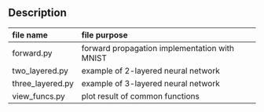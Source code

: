 ## Description
| file name | file purpose |
|:-- |:-- |
| forward.py | forward propagation implementation with MNIST |
| two_layered.py | example of 2-layered neural network |
| three_layered.py | example of 3-layered neural network |
| view_funcs.py | plot result of common functions |
